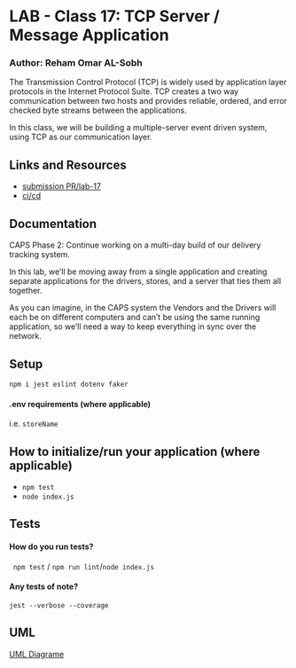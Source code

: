 # LAB - Class 17:  TCP Server / Message Application
### Author: Reham Omar AL-Sobh

The Transmission Control Protocol (TCP) is widely used by application layer protocols in the Internet Protocol Suite. TCP creates a two way communication between two hosts and provides reliable, ordered, and error checked byte streams between the applications.

In this class, we will be building a multiple-server event driven system, using TCP as our communication layer.

 ## Links and Resources

 - [submission PR/lab-17 ](https://github.com/Reham-401-advanced-javascript/caps/pull/2)
 - [ci/cd ](https://github.com/Reham-401-advanced-javascript/caps/actions?query=workflow%3ACI)

## Documentation

CAPS Phase 2: Continue working on a multi-day build of our delivery tracking system.

In this lab, we’ll be moving away from a single application and creating separate applications for the drivers, stores, and a server that ties them all together.

As you can imagine, in the CAPS system the Vendors and the Drivers will each be on different computers and can’t be using the same running application, so we’ll need a way to keep everything in sync over the network.

## Setup

 `npm i jest eslint dotenv faker `

#### .env requirements (where applicable)
  i.e.
  `storeName`

## How to initialize/run your application (where applicable)
   * `npm test`
   * `node index.js`

## Tests

#### How do you run tests?
  ` npm test` / `npm run lint`/`node index.js `
#### Any tests of note?
   `jest --verbose --coverage`


## UML

[UML Diagrame ](assest/lab-17.jpg)